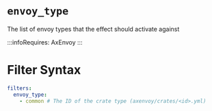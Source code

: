 # `envoy_type`

The list of envoy types that the effect should activate against

:::infoRequires:
AxEnvoy
:::

# Filter Syntax
```yaml
filters:
  envoy_type:
    - common # The ID of the crate type (axenvoy/crates/<id>.yml)
```
